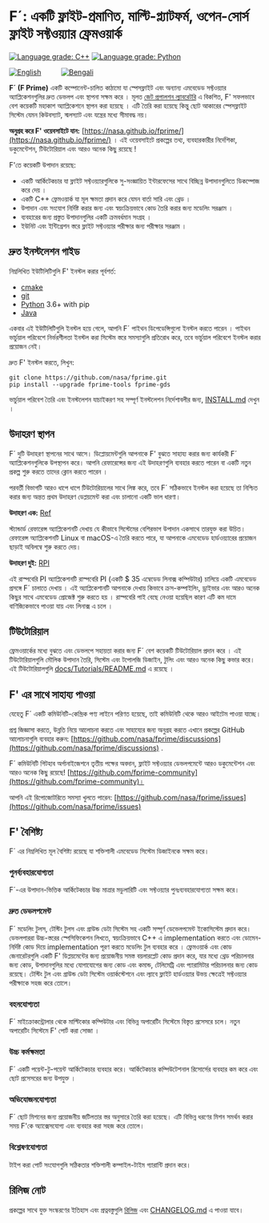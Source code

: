 # F´: একটি ফ্লাইট-প্রমাণিত, মাল্টি-প্ল্যাটফর্ম, ওপেন-সোর্স ফ্লাইট সফ্টওয়্যার ফ্রেমওয়ার্ক

[![Language grade: C++](https://img.shields.io/lgtm/grade/cpp/g/nasa/fprime.svg?logo=lgtm&logoWidth=18)](https://lgtm.com/projects/g/nasa/fprime/context:cpp)
[![Language grade: Python](https://img.shields.io/lgtm/grade/python/g/nasa/fprime.svg?logo=lgtm&logoWidth=18)](https://lgtm.com/projects/g/nasa/fprime/context:python)


[![English](https://img.shields.io/badge/Language-English-green?style=for-the-badge)](README.md) &emsp; &emsp; [![Bengali](https://img.shields.io/badge/Language-Bengali-red?style=for-the-badge)](README.BN.md)


**F´ (F Prime)** একটি কম্পোনেন্ট-চালিত কাঠামো যা স্পেসফ্লাইট এবং অন্যান্য এমবেডেড সফ্টওয়্যার অ্যাপ্লিকেশনগুলির দ্রুত ডেভলপ এবং স্থাপনা সক্ষম করে । মূলত [জেট প্রপালশন ল্যাবরেটরি](https://www.jpl.nasa.gov/) এ বিকশিত, F' সফলভাবে বেশ কয়েকটি মহাকাশ অ্যাপ্লিকেশনে স্থাপন করা হয়েছে । এটি তৈরি করা হয়েছে কিন্তু ছোট আকারের স্পেসফ্লাইট সিস্টেম যেমন কিউবস্যাট, স্মলস্যাট এবং যন্ত্রের মধ্যে সীমাবদ্ধ নয়।

**অনুগ্রহ করে F' ওয়েবসাইটে যান:** [https://nasa.github.io/fprime/](https://nasa.github.io/fprime/) ।  এই ওয়েবসাইটে প্রকল্পের তথ্য, ব্যবহারকারীর নির্দেশিকা, ডকুমেন্টেশন, টিউটোরিয়াল এবং আরও অনেক কিছু রয়েছে !

F'তে কয়েকটি উপাদান রয়েছে:

* একটি আর্কিটেকচার যা ফ্লাইট সফ্টওয়্যারগুলিকে সু-সংজ্ঞায়িত ইন্টারফেসের সাথে বিচ্ছিন্ন উপাদানগুলিতে ডিকম্পোজ করে দেয় ।
* একটি C++ ফ্রেমওয়ার্ক যা মূল ক্ষমতা প্রদান করে যেমন বার্তা সারি এবং থ্রেড ।
* উপাদান এবং সংযোগ নির্দিষ্ট করার জন্য এবং স্বয়ংক্রিয়ভাবে কোড তৈরি করার জন্য মডেলিং সরঞ্জাম ।
* ব্যবহারের জন্য প্রস্তুত উপাদানগুলির একটি ক্রমবর্ধমান সংগ্রহ ।
* ইউনিট এবং ইন্টিগ্রেশন স্তরে ফ্লাইট সফ্টওয়্যার পরীক্ষার জন্য পরীক্ষার সরঞ্জাম ।

## দ্রুত ইনস্টলেশন গাইড

নিম্নলিখিত ইউটিলিটিগুলি F' ইনস্টল করার পূর্বশর্ত:

* [cmake](https://cmake.org/)
* [git](https://git-scm.com/)
* [Python](https://www.python.org/) 3.6+ with pip
* [Java](https://openjdk.java.net/)

একবার এই ইউটিলিটিগুলি ইনস্টল হয়ে গেলে, আপনি F´ পাইথন ডিপেডেন্সিগুলো ইনস্টল করতে পারেন । পাইথন ভার্চুয়াল পরিবেশে নির্ভরশীলতা ইনস্টল করা সিস্টেম স্তরে সমস্যাগুলি প্রতিরোধ করে, তবে ভার্চুয়াল পরিবেশে ইনস্টল করার প্রয়োজন নেই।

দ্রুত F' ইনস্টল করতে, লিখুন:

```shell
git clone https://github.com/nasa/fprime.git
pip install --upgrade fprime-tools fprime-gds
```

ভার্চুয়াল পরিবেশ তৈরি এবং ইনস্টলেশন যাচাইকরণ সহ সম্পূর্ণ ইনস্টলেশন নির্দেশাবলীর জন্য, [INSTALL.md](./docs/INSTALL.md) দেখুন ।

## উদাহরণ স্থাপন

F´ দুটি উদাহরণ স্থাপনের সাথে আসে। ডিপ্লোয়মেন্টগুলি আপনাকে F' বুঝতে সাহায্য করার জন্য কার্যকরী F´ অ্যাপ্লিকেশনগুলিকে উপস্থাপন করে। আপনি রেফারেন্সের জন্য এই উদাহরণগুলি ব্যবহার করতে পারেন বা একটি নতুন প্রকল্প শুরু করতে তাদের ক্লোন করতে পারেন ।

পরবর্তী বিভাগটি আরও ধাপে ধাপে টিউটোরিয়ালের সাথে লিঙ্ক করে, তবে F´ সঠিকভাবে ইনস্টল করা হয়েছে তা নিশ্চিত করার জন্য অন্তত প্রথম উদাহরণ ডেপ্লয়মেন্ট করা এবং চালানো একটি ভাল ধারণা।

**উদাহরণ এক:** [Ref](./Ref/README.md)

   স্ট্যান্ডার্ড রেফারেন্স অ্যাপ্লিকেশনটি দেখায় যে কীভাবে সিস্টেমের বেশিরভাগ উপাদান একসাথে তারযুক্ত করা উচিত। রেফারেন্স অ্যাপ্লিকেশনটি Linux বা macOS-এ তৈরি করতে পারে, যা আপনাকে এমবেডেড হার্ডওয়্যারের প্রয়োজন ছাড়াই অবিলম্বে শুরু করতে দেয়।

**উদাহরণ দুই:** [RPI](./RPI/README.md)

এই রাস্পবেরি PI অ্যাপ্লিকেশনটি রাস্পবেরি PI (একটি $ 35 এম্বেডেড লিনাক্স কম্পিউটার) চালিয়ে একটি এমবেডেড প্রসঙ্গে F´ চালাতে দেখায় । এই অ্যাপ্লিকেশানটি আপনাকে দেখায় কিভাবে ক্রস-কম্পাইলিং, ড্রাইভার এবং আরও অনেক কিছুর সাথে এমবেডেড প্রোজেক্ট শুরু করতে হয় । রাস্পবেরি পাই বেছে নেওয়া হয়েছিল কারণ এটি কম দামে বাণিজ্যিকভাবে পাওয়া যায় এবং লিনাক্স এ চলে ।

## টিউটোরিয়াল

ফ্রেমওয়ার্কের মধ্যে বুঝতে এবং ডেভলপে সহায়তা করার জন্য F´ বেশ কয়েকটি টিউটোরিয়াল প্রদান করে । এই টিউটোরিয়ালগুলি মৌলিক উপাদান তৈরি, সিস্টেম এবং টপোলজি ডিজাইন, টুলিং এবং আরও অনেক কিছু কভার করে। এই টিউটোরিয়ালগুলি [docs/Tutorials/README.md](./docs/Tutorials/README.md) এ রয়েছে ।

## F' এর সাথে সাহায্য পাওয়া

যেহেতু F´ একটি কমিউনিটি-কেন্দ্রিক পণ্য লাইনে পরিণত হয়েছে, তাই কমিউনিটি থেকে আরও আইটেম পাওয়া যাচ্ছে।

প্রশ্ন জিজ্ঞাসা করতে, উন্নতি নিয়ে আলোচনা করতে এবং সাহায্যের জন্য অনুগ্রহ করতে এখানে প্রকল্পের GitHub আলোচনাগুলি ব্যবহার করুন: [https://github.com/nasa/fprime/discussions](https://github.com/nasa/fprime/discussions) .

F´ কমিউনিটি গিটহাব অর্গানাইজেশনে তৃতীয় পক্ষের অবদান, ফ্লাইট সফ্টওয়্যার ডেভলপমেন্টে আরও ডকুমেন্টেশন এবং আরও অনেক কিছু রয়েছে! [https://github.com/fprime-community](https://github.com/fprime-community)।

আপনি এই রিপোজোটরিতে সমস্যা খুলতে পারেন: [https://github.com/nasa/fprime/issues](https://github.com/nasa/fprime/issues)

## F' বৈশিষ্ট্য

F´ এর নিম্নলিখিত মূল বৈশিষ্ট্য রয়েছে যা শক্তিশালী এমবেডেড সিস্টেম ডিজাইনকে সক্ষম করে।

### পুনর্ব্যবহারযোগ্যতা

F´-এর উপাদান-ভিত্তিক আর্কিটেকচার উচ্চ মাত্রার মডুলারিটি এবং সফ্টওয়্যার পুনঃব্যবহারযোগ্যতা সক্ষম করে।

### দ্রুত ডেভলপমেন্ট

F´ মডেলিং টুলস, টেস্টিং টুলস এবং গ্রাউন্ড ডেটা সিস্টেম সহ একটি সম্পূর্ণ ডেভেলপমেন্ট ইকোসিস্টেম প্রদান করে। ডেভলপাররা উচ্চ-স্তরের স্পেসিফিকেশন লিখতে, স্বয়ংক্রিয়ভাবে C++ এ implementation করতে এবং ডোমেন-নির্দিষ্ট কোড দিয়ে implementation পূরণ করতে মডেলিং টুল ব্যবহার করে । ফ্রেমওয়ার্ক এবং কোড জেনারেটরগুলি একটি F' ডিপ্লয়মেন্টের জন্য প্রয়োজনীয় সমস্ত বয়লারপ্লেট কোড প্রদান করে, যার মধ্যে থ্রেড পরিচালনার জন্য কোড, উপাদানগুলির মধ্যে যোগাযোগের জন্য কোড এবং কমান্ড, টেলিমেট্রি এবং প্যারামিটার পরিচালনার জন্য কোড রয়েছে। টেস্টিং টুল এবং গ্রাউন্ড ডেটা সিস্টেম ওয়ার্কস্টেশনে এবং ল্যাবে ফ্লাইট হার্ডওয়্যার উভয় ক্ষেত্রেই সফ্টওয়্যার পরীক্ষাকে সহজ করে তোলে।

### বহনযোগ্যতা

F´ মাইক্রোকন্ট্রোলার থেকে মাল্টিকোর কম্পিউটার এবং বিভিন্ন অপারেটিং সিস্টেমে বিস্তৃত প্রসেসরে চলে। নতুন অপারেটিং সিস্টেমে F' পোর্ট করা সোজা ।

### উচ্চ কর্মক্ষমতা

F´ একটি পয়েন্ট-টু-পয়েন্ট আর্কিটেকচার ব্যবহার করে। আর্কিটেকচার কম্পিউটেশনাল রিসোর্সের ব্যবহার কম করে এবং ছোট প্রসেসরের জন্য উপযুক্ত ।

### অভিযোজনযোগ্যতা

F´ ছোট মিশনের জন্য প্রয়োজনীয় জটিলতার স্তর অনুসারে তৈরি করা হয়েছে। এটি বিভিন্ন ধরণের মিশন সমর্থন করার সময় F'কে অ্যাক্সেসযোগ্য এবং ব্যবহার করা সহজ করে তোলে।

### বিশ্লেষণযোগ্যতা

টাইপ করা পোর্ট সংযোগগুলি সঠিকতার শক্তিশালী কম্পাইল-টাইম গ্যারান্টি প্রদান করে।

## রিলিজ নোট

প্রকল্পের সাথে যুক্ত সংস্করণের ইতিহাস এবং প্রত্নবস্তুগুলি [রিলিজ](https://github.com/nasa/fprime/releases) এবং [CHANGELOG.md](./CHANGELOG.md) এ পাওয়া যাবে।